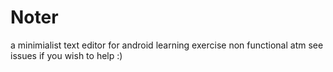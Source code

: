 # Noter

a minimialist text editor for android
learning exercise
non functional atm
see issues if you wish to help :)
